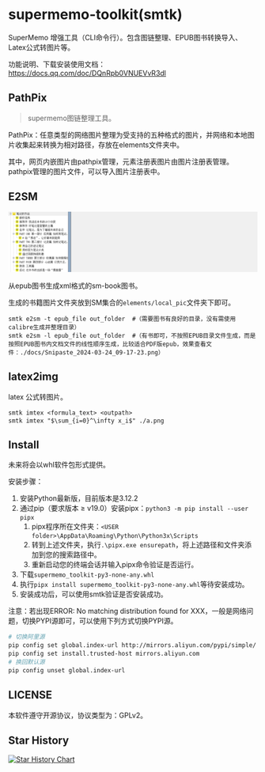 # supermemo-toolkit(smtk)

SuperMemo 增强工具（CLI命令行）。包含图链整理、EPUB图书转换导入、Latex公式转图片等。

功能说明、下载安装使用文档：https://docs.qq.com/doc/DQnRpb0VNUEVvR3dl

## PathPix

> supermemo图链整理工具。

PathPix：任意类型的网络图片整理为受支持的五种格式的图片，并网络和本地图片收集起来转换为相对路径，存放在elements文件夹中。

其中，网页内嵌图片由pathpix管理，元素注册表图片由图片注册表管理。pathpix管理的图片文件，可以导入图片注册表中。

## E2SM

![](./docs/Snipaste_2024-01-17_08-43-18.png)

从epub图书生成xml格式的sm-book图书。

生成的书籍图片文件夹放到SM集合的`elements/local_pic`文件夹下即可。

```pwsh
smtk e2sm -t epub_file out_folder  #（需要图书有良好的目录，没有需使用calibre生成并整理目录）
smtk e2sm -l epub_file out_folder  #（有书即可，不按照EPUB目录文件生成，而是按照EPUB图书内文档文件的线性顺序生成，比较适合PDF版epub，效果查看文件：./docs/Snipaste_2024-03-24_09-17-23.png）
```

## latex2img

latex 公式转图片。

```
smtk imtex <formula_text> <outpath>
smtk imtex "$\sum_{i=0}^\infty x_i$" ./a.png
```

## Install

未来将会以whl软件包形式提供。

安装步骤：

1. 安装Python最新版，目前版本是3.12.2
2. 通过pip（要求版本 ≥ v19.0）安装pipx：`python3 -m pip install --user pipx`
   1. pipx程序所在文件夹：`<USER folder>\AppData\Roaming\Python\Python3x\Scripts`
   2. 转到上述文件夹，执行`.\pipx.exe ensurepath`，将上述路径和文件夹添加到您的搜索路径中。
   3. 重新启动您的终端会话并输入pipx命令验证是否运行。
3. 下载`supermemo_toolkit-py3-none-any.whl`
4. 执行`pipx install supermemo_toolkit-py3-none-any.whl`等待安装成功。
5. 安装成功后，可以使用smtk验证是否安装成功。

注意：若出现ERROR: No matching distribution found for XXX，一般是网络问题，切换PYPI源即可，可以使用下列方式切换PYPI源。

```bash
# 切换阿里源
pip config set global.index-url http://mirrors.aliyun.com/pypi/simple/
pip config set install.trusted-host mirrors.aliyun.com
# 换回默认源
pip config unset global.index-url
```

## LICENSE

本软件遵守开源协议，协议类型为：GPLv2。

## Star History

[![Star History Chart](https://api.star-history.com/svg?repos=Zacharia2/SuperMemo-Toolkit&type=Date)](https://star-history.com/#Zacharia2/SuperMemo-Toolkit&Date)
